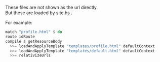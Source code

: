 These files are not shown as the url directly.  
But these are loaded by site.hs .

For example:

```haskell
match "profile.html" $ do
route idRoute
compile $ getResourceBody
  >>= loadAndApplyTemplate "templates/profile.html" defaultContext
  >>= loadAndApplyTemplate "templates/default.html" defaultContext
  >>= relativizeUrls
```
